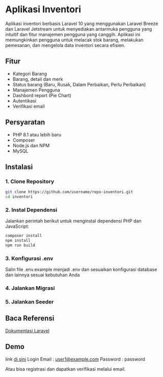 # Aplikasi Inventori

Aplikasi inventori berbasis Laravel 10 yang menggunakan Laravel Breeze dan Laravel Jetstream untuk menyediakan antarmuka pengguna yang intuitif dan fitur manajemen pengguna yang canggih. Aplikasi ini memungkinkan pengguna untuk melacak stok barang, melakukan pemesanan, dan mengelola data inventori secara efisien.

## Fitur

- Kategori Barang
- Barang, detail dan merk
- Status barang (Baru, Rusak, Dalam Perbaikan, Perlu Perbaikan)
- Manajemen Pengguna
- Dashbord report (Pie Chart)
- Autentikasi
- Verifikasi email

## Persyaratan

- PHP 8.1 atau lebih baru
- Composer
- Node.js dan NPM
- MySQL

## Instalasi

### 1. Clone Repository

```bash
git clone https://github.com/username/repo-inventori.git
cd inventori
```

### 2. Instal Dependensi
Jalankan perintah berikut untuk menginstal dependensi PHP dan JavaScript:
```bash
composer install
npm install
npm run build
```
### 3. Konfigurasi .env
Salin file .env.example menjadi .env dan sesuaikan konfigurasi database dan lainnya sesuai kebutuhan Anda

### 4. Jalankan Migrasi
### 5. Jalankan Seeder



## Baca Referensi 
<a href="https://laravel.com/docs/10.x/">Dokumentasi Laravel</a>

## Demo
link <a href="https://dpurboy.serv00.net/">di sini</a>
Login
Email : user1@example.com
Password : password

Atau bisa registrasi dan dapatkan verifikasi melalui email.
